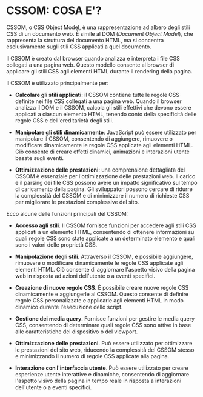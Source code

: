 <!-- @format -->

# CSSOM: COSA E'?

CSSOM, o CSS Object Model, è una rappresentazione ad albero degli stili CSS di un documento web.
È simile al DOM (_Document Object Model_), che rappresenta la struttura del documento HTML, ma si concentra esclusivamente sugli stili CSS applicati a quel documento.

Il CSSOM è creato dal browser quando analizza e interpreta i file CSS collegati a una pagina web. Questo modello consente al browser di applicare gli stili CSS agli elementi HTML durante il rendering della pagina.

Il CSSOM è utilizzato principalmente per:

- **Calcolare gli stili applicati**: il CSSOM contiene tutte le regole CSS definite nei file CSS collegati a una pagina web. Quando il browser analizza il DOM e il CSSOM, calcola gli stili effettivi che devono essere applicati a ciascun elemento HTML, tenendo conto della specificità delle regole CSS e dell'ereditarietà degli stili.

- **Manipolare gli stili dinamicamente**: JavaScript può essere utilizzato per manipolare il CSSOM, consentendo di aggiungere, rimuovere o modificare dinamicamente le regole CSS applicate agli elementi HTML. Ciò consente di creare effetti dinamici, animazioni e interazioni utente basate sugli eventi.

- **Ottimizzazione delle prestazioni**: una comprensione dettagliata del CSSOM è essenziale per l'ottimizzazione delle prestazioni web. Il carico e il parsing dei file CSS possono avere un impatto significativo sul tempo di caricamento della pagina. Gli sviluppatori possono cercare di ridurre la complessità del CSSOM e di minimizzare il numero di richieste CSS per migliorare le prestazioni complessive del sito.

Ecco alcune delle funzioni principali del CSSOM:

- **Accesso agli stili**. Il CSSOM fornisce funzioni per accedere agli stili CSS applicati a un elemento HTML, consentendo di ottenere informazioni su quali regole CSS sono state applicate a un determinato elemento e quali sono i valori delle proprietà CSS.

- **Manipolazione degli stili**. Attraverso il CSSOM, è possibile aggiungere, rimuovere o modificare dinamicamente le regole CSS applicate agli elementi HTML. Ciò consente di aggiornare l'aspetto visivo della pagina web in risposta ad azioni dell'utente o a eventi specifici.

- **Creazione di nuove regole CSS**. È possibile creare nuove regole CSS dinamicamente e aggiungerle al CSSOM. Questo consente di definire regole CSS personalizzate e applicarle agli elementi HTML in modo dinamico durante l'esecuzione dello script.

- **Gestione dei media query**. Fornisce funzioni per gestire le media query CSS, consentendo di determinare quali regole CSS sono attive in base alle caratteristiche del dispositivo o del viewport.

- **Ottimizzazione delle prestazioni**. Può essere utilizzato per ottimizzare le prestazioni del sito web, riducendo la complessità del CSSOM stesso e minimizzando il numero di regole CSS applicate alla pagina.

- **Interazione con l'interfaccia utente**. Può essere utilizzato per creare esperienze utente interattive e dinamiche, consentendo di aggiornare l'aspetto visivo della pagina in tempo reale in risposta a interazioni dell'utente o a eventi specifici.
